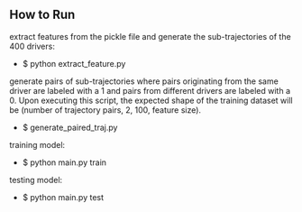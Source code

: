 ## How to Run

extract features from the pickle file and generate the sub-trajectories of the 400 drivers:   
- $ python extract_feature.py  

generate pairs of sub-trajectories where pairs originating from the same driver are labeled with a 1 and pairs from different drivers are labeled with a 0. Upon executing this script, the expected shape of the training dataset will be (number of trajectory pairs, 2, 100, feature size).
- $ generate_paired_traj.py
  
training model:
- $ python main.py train
  
testing model:
- $ python main.py test  
